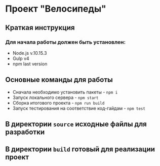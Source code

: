 # Проект "Велосипеды"
## Краткая инструкция
### Для начала работы должен быть установлен:
* Node.js v.10.15.3
* Gulp v4
* npm last version
## Основные команды для работы
* Сначала необходимо установить пакеты - `npm i`
* Запуск локального сервера - `npm start`
* Сборка итогового проекта - `npm run build`
* Запуск тестирования на соответствие код-гайдам - `npm test`
## В директории `source` исходные файлы для разработки
## В директории `build` готовый для реализации проект
